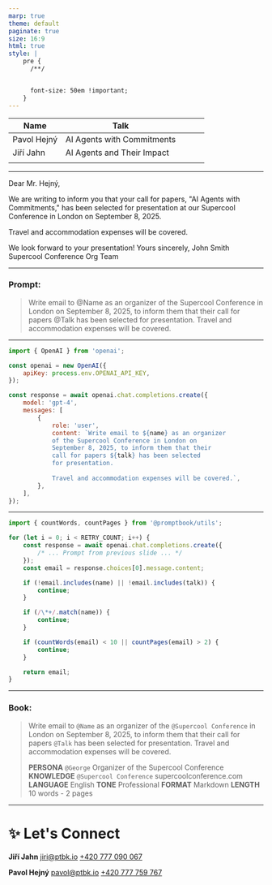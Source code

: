 ```yaml
---
marp: true
theme: default
paginate: true
size: 16:9
html: true
style: |
    pre {
      /**/


      font-size: 50em !important;
    }
---
```


| Name        | Talk                       |     |     |     |
| ----------- | -------------------------- | --- | --- | --- |
| Pavol Hejný | AI Agents with Commitments |     |     |     |
| Jiří Jahn   | AI Agents and Their Impact |     |     |     |
|             |                            |     |     |     |

---

Dear Mr. Hejný,

We are writing to inform you that your call for papers, "AI Agents with Commitments," has been selected for presentation at our Supercool Conference in London on September 8, 2025.

Travel and accommodation expenses will be covered.

We look forward to your presentation!
Yours sincerely,
John Smith
Supercool Conference Org Team

---

### Prompt:

> Write email to @Name as an organizer of the Supercool Conference in London on September 8, 2025, to inform them that their call for papers @Talk has been selected for presentation. Travel and accommodation expenses will be covered.

---

```javascript
import { OpenAI } from 'openai';

const openai = new OpenAI({
    apiKey: process.env.OPENAI_API_KEY,
});

const response = await openai.chat.completions.create({
    model: 'gpt-4',
    messages: [
        {
            role: 'user',
            content: `Write email to ${name} as an organizer
            of the Supercool Conference in London on
            September 8, 2025, to inform them that their
            call for papers ${talk} has been selected
            for presentation.
            
            Travel and accommodation expenses will be covered.`,
        },
    ],
});
```

---

<!--
ChatGPT
GitHub Copilot
Cursor AI Editor
Same problem on different level

but there should be some way how to pass commitments to ai Agents

commitments like what range and format shout the output have, which knowledgeto uses which company values to reflect and what should be the language and tone of voice
-->

```javascript
import { countWords, countPages } from '@promptbook/utils';

for (let i = 0; i < RETRY_COUNT; i++) {
    const response = await openai.chat.completions.create({
        /* ... Prompt from previous slide ... */
    });
    const email = response.choices[0].message.content;

    if (!email.includes(name) || !email.includes(talk)) {
        continue;
    }

    if (/\*+/.match(name)) {
        continue;
    }

    if (countWords(email) < 10 || countPages(email) > 2) {
        continue;
    }

    return email;
}
```

---

<!--
Prompt with these commitments is called book and our engine Promptbook can execute theese Agents and ai apps constrainted by theese ai commitments
-->

### **Book**:

> Write email to `@Name` as an organizer of the `@Supercool Conference` in London on September 8, 2025, to inform them that their call for papers `@Talk` has been selected for presentation. Travel and accommodation expenses will be covered.
>
> **PERSONA** `@George` Organizer of the Supercool Conference
> **KNOWLEDGE** `@Supercool Conference` supercoolconference.com
> **LANGUAGE** English
> **TONE** Professional
> **FORMAT** Markdown
> **LENGTH** 10 words - 2 pages

---

# ✨ Let's Connect

**Jiří Jahn**
jiri@ptbk.io
[+420 777 090 067](tel:+420777090067)

**Pavol Hejný**
pavol@ptbk.io
[+420 777 759 767](tel:+420777759767)

